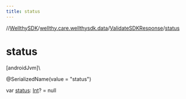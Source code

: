 ```yaml
---
title: status
---
```

//[WellthySDK](../../../index.html)/[wellthy.care.wellthysdk.data](../index.html)/[ValidateSDKResponse](index.html)/[status](status.html)



# status



[androidJvm]\




@SerializedName(value = "status")



var [status](status.html): [Int](https://kotlinlang.org/api/latest/jvm/stdlib/kotlin/-int/index.html)? = null




